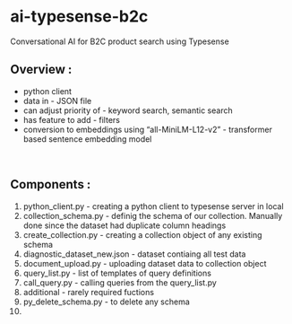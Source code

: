 # ai-typesense-b2c
Conversational AI for B2C product search using Typesense

## Overview :
* python client
* data in - JSON file
* can adjust priority of - keyword search, semantic search 
* has feature to add - filters
* conversion to embeddings using “all-MiniLM-L12-v2” - transformer based sentence embedding model
<br/>

## Components :
1. python_client.py - creating a python client to typesense server in local
2. collection_schema.py - definig the schema of our collection. Manually done since the dataset had duplicate column headings
3. create_collection.py - creating a collection object of any existing schema
4. diagnostic_dataset_new.json - dataset contiaing all test data
5. document_upload.py - uploading dataset data to collection object
6. query_list.py - list of templates of query definitions
7. call_query.py - calling queries from the query_list.py
8. additional - rarely required fuctions
  1. py_delete_schema.py - to delete any schema
  2. 

